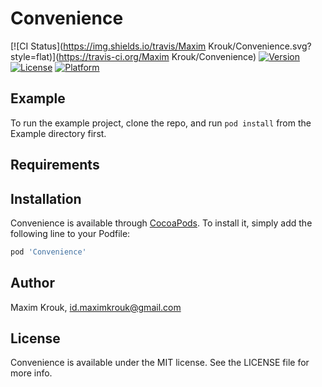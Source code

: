 # Convenience

[![CI Status](https://img.shields.io/travis/Maxim Krouk/Convenience.svg?style=flat)](https://travis-ci.org/Maxim Krouk/Convenience)
[![Version](https://img.shields.io/cocoapods/v/Convenience.svg?style=flat)](https://cocoapods.org/pods/Convenience)
[![License](https://img.shields.io/cocoapods/l/Convenience.svg?style=flat)](https://cocoapods.org/pods/Convenience)
[![Platform](https://img.shields.io/cocoapods/p/Convenience.svg?style=flat)](https://cocoapods.org/pods/Convenience)

## Example

To run the example project, clone the repo, and run `pod install` from the Example directory first.

## Requirements

## Installation

Convenience is available through [CocoaPods](https://cocoapods.org). To install
it, simply add the following line to your Podfile:

```ruby
pod 'Convenience'
```

## Author

Maxim Krouk, id.maximkrouk@gmail.com

## License

Convenience is available under the MIT license. See the LICENSE file for more info.
